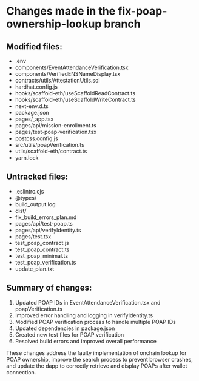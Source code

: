 # Changes made in the fix-poap-ownership-lookup branch

## Modified files:
- .env
- components/EventAttendanceVerification.tsx
- components/VerifiedENSNameDisplay.tsx
- contracts/utils/AttestationUtils.sol
- hardhat.config.js
- hooks/scaffold-eth/useScaffoldReadContract.ts
- hooks/scaffold-eth/useScaffoldWriteContract.ts
- next-env.d.ts
- package.json
- pages/_app.tsx
- pages/api/mission-enrollment.ts
- pages/test-poap-verification.tsx
- postcss.config.js
- src/utils/poapVerification.ts
- utils/scaffold-eth/contract.ts
- yarn.lock

## Untracked files:
- .eslintrc.cjs
- @types/
- build_output.log
- dist/
- fix_build_errors_plan.md
- pages/api/test-poap.ts
- pages/api/verifyIdentity.ts
- pages/test.tsx
- test_poap_contract.js
- test_poap_contract.ts
- test_poap_minimal.ts
- test_poap_verification.ts
- update_plan.txt

## Summary of changes:
1. Updated POAP IDs in EventAttendanceVerification.tsx and poapVerification.ts
2. Improved error handling and logging in verifyIdentity.ts
3. Modified POAP verification process to handle multiple POAP IDs
4. Updated dependencies in package.json
5. Created new test files for POAP verification
6. Resolved build errors and improved overall performance

These changes address the faulty implementation of onchain lookup for POAP ownership, improve the search process to prevent browser crashes, and update the dapp to correctly retrieve and display POAPs after wallet connection.
